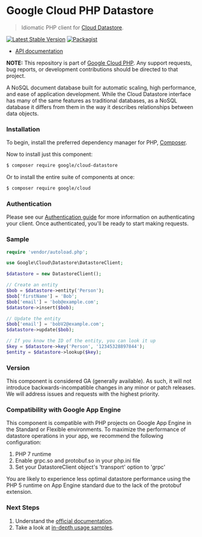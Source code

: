 # Google Cloud PHP Datastore

> Idiomatic PHP client for [Cloud Datastore](https://cloud.google.com/datastore/).

[![Latest Stable Version](https://poser.pugx.org/google/cloud-datastore/v/stable)](https://packagist.org/packages/google/cloud-datastore) [![Packagist](https://img.shields.io/packagist/dm/google/cloud-datastore.svg)](https://packagist.org/packages/google/cloud-datastore)

* [API documentation](https://cloud.google.com/php/docs/reference/cloud-datastore/latest)

**NOTE:** This repository is part of [Google Cloud PHP](https://github.com/googleapis/google-cloud-php). Any
support requests, bug reports, or development contributions should be directed to
that project.

A NoSQL document database built for automatic scaling, high performance, and
ease of application development. While the Cloud Datastore interface has many of
the same features as traditional databases, as a NoSQL database it differs from
them in the way it describes relationships between data objects.

### Installation

To begin, install the preferred dependency manager for PHP, [Composer](https://getcomposer.org/).

Now to install just this component:

```sh
$ composer require google/cloud-datastore
```

Or to install the entire suite of components at once:

```sh
$ composer require google/cloud
```

### Authentication

Please see our [Authentication guide](https://github.com/googleapis/google-cloud-php/blob/main/AUTHENTICATION.md) for more information
on authenticating your client. Once authenticated, you'll be ready to start making requests.

### Sample

```php
require 'vendor/autoload.php';

use Google\Cloud\Datastore\DatastoreClient;

$datastore = new DatastoreClient();

// Create an entity
$bob = $datastore->entity('Person');
$bob['firstName'] = 'Bob';
$bob['email'] = 'bob@example.com';
$datastore->insert($bob);

// Update the entity
$bob['email'] = 'bobV2@example.com';
$datastore->update($bob);

// If you know the ID of the entity, you can look it up
$key = $datastore->key('Person', '12345328897844');
$entity = $datastore->lookup($key);
```

### Version

This component is considered GA (generally available). As such, it will not introduce backwards-incompatible changes in
any minor or patch releases. We will address issues and requests with the highest priority.

### Compatibility with Google App Engine

This component is compatible with PHP projects on Google App Engine in the Standard or Flexible environments. To maximize the performance of datastore operations in your app, we recommend the following configuration:
1. PHP 7 runtime
2. Enable grpc.so and protobuf.so in your php.ini file
3. Set your DatastoreClient object's 'transport' option to 'grpc'

You are likely to experience less optimal datastore performance using the PHP 5 runtime on App Engine standard due to the lack of the protobuf extension.


### Next Steps

1. Understand the [official documentation](https://cloud.google.com/datastore/docs/).
2. Take a look at [in-depth usage samples](https://github.com/GoogleCloudPlatform/php-docs-samples/tree/master/datastore).
